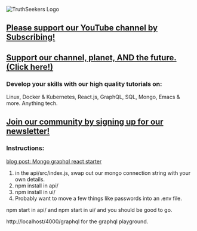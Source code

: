 ![TruthSeekers Logo](https://truthseekers.io/wp-content/uploads/2021/05/ts-logo-dark-horizontal549x181.jpg)

## [Please support our YouTube channel by Subscribing!](https://www.youtube.com/channel/UCa0s8d-23qP7RmIMZ54x7Ug)

## [Support our channel, planet, AND the future. (Click here!)](https://truthseekers.io/support-nuclear/)

### Develop your skills with our high quality tutorials on:

Linux, Docker & Kubernetes, React.js, GraphQL, SQL, Mongo, Emacs & more. Anything tech.

## [Join our community by signing up for our newsletter!](https://truthseekers.io/latest-tutorials-signup/)

### Instructions:

[blog post: Mongo graphql react starter](https://truthseekers.io/how-to-create-a-mongodb-graphql-and-react-app/)

1. in the api/src/index.js, swap out our mongo connection string with your own details.
2. npm install in api/
3. npm install in ui/
4. Probably want to move a few things like passwords into an .env file.

npm start in api/ and npm start in ui/ and you should be good to go.

http://localhost/4000/graphql for the graphql playground.
